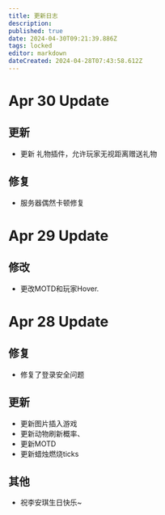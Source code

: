 ```yaml
---
title: 更新日志
description: 
published: true
date: 2024-04-30T09:21:39.886Z
tags: locked
editor: markdown
dateCreated: 2024-04-28T07:43:58.612Z
---
```


# Apr 30 Update
## 更新
- 更新 礼物插件，允许玩家无视距离赠送礼物
## 修复
- 服务器偶然卡顿修复
# Apr 29 Update
## 修改
- 更改MOTD和玩家Hover.

# Apr 28 Update
## 修复
- 修复了登录安全问题
## 更新
- 更新图片插入游戏
- 更新动物刷新概率、
- 更新MOTD
- 更新蜡烛燃烧ticks
## 其他
- 祝李安琪生日快乐~
